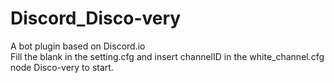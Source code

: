 # Discord_Disco-very
A bot plugin based on Discord.io<br>
Fill the blank in the setting.cfg and insert channelID in the white_channel.cfg<br>
node Disco-very to start.<br>
